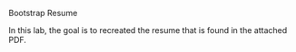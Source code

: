 Bootstrap Resume

In this lab, the goal is to recreated the resume that is found in the attached PDF.
